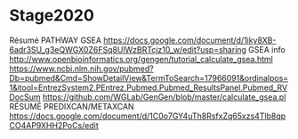 # Stage2020
Résumé PATHWAY GSEA https://docs.google.com/document/d/1iky8XB-6adr3SU_g3eQWGX0Z6FSq8UlWzBRTcjz10_w/edit?usp=sharing
GSEA info http://www.openbioinformatics.org/gengen/tutorial_calculate_gsea.html
https://www.ncbi.nlm.nih.gov/pubmed?Db=pubmed&Cmd=ShowDetailView&TermToSearch=17966091&ordinalpos=1&itool=EntrezSystem2.PEntrez.Pubmed.Pubmed_ResultsPanel.Pubmed_RVDocSum
https://github.com/WGLab/GenGen/blob/master/calculate_gsea.pl
RÉSUMÉ PREDIXCAN/METAXCAN
 https://docs.google.com/document/d/1C0o7GY4uTh8RsfxZq65xzs4Tlb8qpCO4AP9XHH2PoCs/edit

